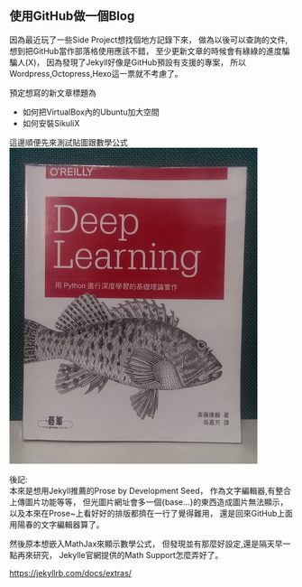 
## 使用GitHub做一個Blog
因為最近玩了一些Side Project想找個地方記錄下來，
做為以後可以查詢的文件,想到把GitHub當作部落格使用應該不錯，
至少更新文章的時候會有綠綠的進度騙騙人(X)，
因為發現了Jekyll好像是GitHub預設有支援的專案，
所以Wordpress,Octopress,Hexo這一票就不考慮了。


預定想寫的新文章標題為
- 如何把VirtualBox內的Ubuntu加大空間
- 如何安裝SikuliX  


這邊順便先來測試貼圖跟數學公式  
![Deep Learning O'Reilly](/images/oreilly_deep_learning.jpg)  


後記:  
本來是想用Jekyll推薦的Prose by Development Seed，
作為文字編輯器,有整合上傳圖片功能等等，
但光圖片網址會多一個{base...}的東西造成圖片無法顯示，
以及本來在Prose~上看好好的排版都擠在一行了覺得難用，
還是回來GitHub上面用陽春的文字編輯器算了。


然後原本想嵌入MathJax來顯示數學公式，
但發現並有那麼好設定,還是隔天早一點再來研究，
Jekylle官網提供的Math Support怎麼弄好了。

https://jekyllrb.com/docs/extras/
